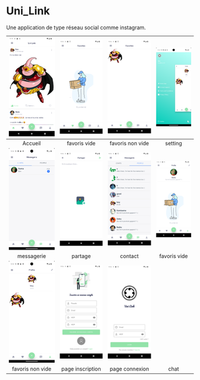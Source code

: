 # Uni_Link

Une application de type réseau social comme instagram. 



| ![Accueil](/Screenshots/Accueil.png) | ![favoris vide](/Screenshots/favoris%20vide.png) | ![favoris non vide](/Screenshots/favoris%20non%20vide.png) | ![setting](/Screenshots/setting.png) | 
| :---: | :---: | :---: | :---: |
| Accueil | favoris vide | favoris non vide | setting |
| ![messagerie](/Screenshots/messagerie.png) | ![partage](/Screenshots/partage.png) | ![contact](/Screenshots/contact.png) | ![favoris vide](/Screenshots/profil%20vide.png) | 
| messagerie | partage | contact | favoris vide |
| ![favoris non vide](/Screenshots/profil%20non%20vide.png) | ![page inscription](/Screenshots/page%20inscription.png) | ![page connexion](/Screenshots/page%20connexion.png) | |
| favoris non vide | page inscription | page connexion | chat |
